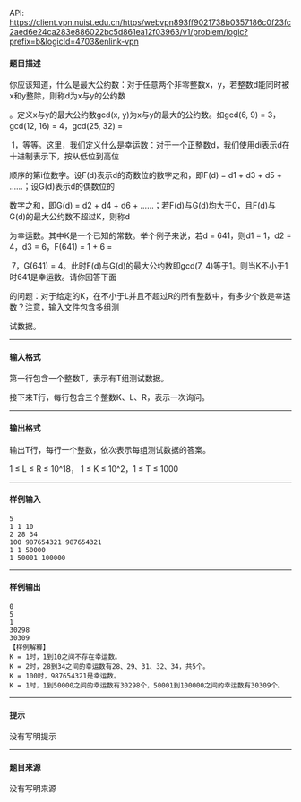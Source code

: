 API: https://client.vpn.nuist.edu.cn/https/webvpn893ff9021738b0357186c0f23fc2aed6e24ca283e886022bc5d861ea12f03963/v1/problem/logic?prefix=b&logicId=4703&enlink-vpn

#### 题目描述

你应该知道，什么是最大公约数：对于任意两个非零整数x，y，若整数d能同时被x和y整除，则称d为x与y的公约数

。定义x与y的最大公约数gcd(x, y)为x与y的最大的公约数。如gcd(6, 9) = 3，gcd(12, 16) = 4，gcd(25, 32) =

 1，等等。这里，我们定义什么是幸运数：对于一个正整数d，我们使用di表示d在十进制表示下，按从低位到高位

顺序的第i位数字。设F(d)表示d的奇数位的数字之和，即F(d) = d1 + d3 + d5 + ……；设G(d)表示d的偶数位的

数字之和，即G(d) = d2 + d4 + d6 + ……；若F(d)与G(d)均大于0，且F(d)与G(d)的最大公约数不超过K，则称d

为幸运数。其中K是一个已知的常数。举个例子来说，若d = 641，则d1 = 1，d2 = 4，d3 = 6，F(641) = 1 + 6 =

 7，G(641) = 4。此时F(d)与G(d)的最大公约数即gcd(7, 4)等于1。则当K不小于1时641是幸运数。请你回答下面

的问题：对于给定的K，在不小于L并且不超过R的所有整数中，有多少个数是幸运数？注意，输入文件包含多组测

试数据。

---

#### 输入格式

第一行包含一个整数T，表示有T组测试数据。

接下来T行，每行包含三个整数K、L、R，表示一次询问。

---

#### 输出格式

输出T行，每行一个整数，依次表示每组测试数据的答案。

1 ≤ L ≤ R ≤ 10^18， 1 ≤ K ≤ 10^2，1 ≤ T ≤ 1000

---

#### 样例输入
```
5
1 1 10
2 28 34
100 987654321 987654321
1 1 50000
1 50001 100000
```

---

#### 样例输出
```
0
5
1
30298
30309
【样例解释】
K = 1时，1到10之间不存在幸运数。
K = 2时，28到34之间的幸运数有28、29、31、32、34，共5个。
K = 100时，987654321是幸运数。
K = 1时，1到50000之间的幸运数有30298个，50001到100000之间的幸运数有30309个。
```

---

#### 提示

没有写明提示

---

#### 题目来源

没有写明来源